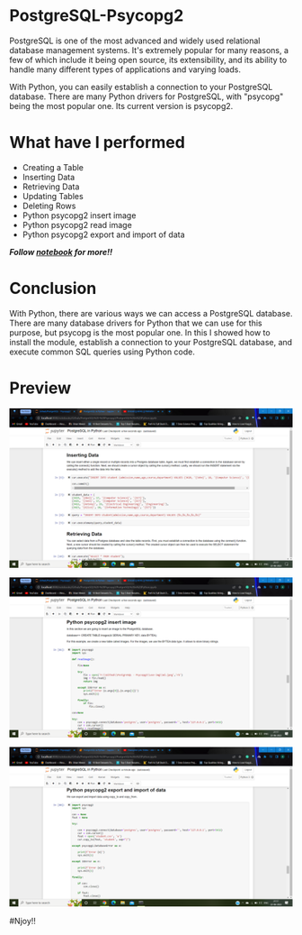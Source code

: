 # PostgreSQL-Psycopg2

PostgreSQL is one of the most advanced and widely used relational database management systems. It's extremely popular for many reasons, a few of which include it being open source, its extensibility, and its ability to handle many different types of applications and varying loads.

With Python, you can easily establish a connection to your PostgreSQL database. There are many Python drivers for PostgreSQL, with "psycopg" being the most popular one. Its current version is psycopg2.

# What have I performed

* Creating a Table
* Inserting Data
* Retrieving Data
* Updating Tables
* Deleting Rows
* Python psycopg2 insert image
* Python psycopg2 read image
* Python psycopg2 export and import of data

***Follow [notebook](https://github.com/Anuragtsl/PostgreSQL-Psycopg2/blob/main/PostgreSQL%20in%20Python.ipynb) for more!!***

# Conclusion

With Python, there are various ways we can access a PostgreSQL database. There are many database drivers for Python that we can use for this purpose, but psycopg is the most popular one. In this I showed how to install the module, establish a connection to your PostgreSQL database, and execute common SQL queries using Python code.

# Preview

![Image1](https://github.com/Anuragtsl/PostgreSQL-Psycopg2/blob/main/images/1.png)

![Image2](https://github.com/Anuragtsl/PostgreSQL-Psycopg2/blob/main/images/2.png)

![Image3](https://github.com/Anuragtsl/PostgreSQL-Psycopg2/blob/main/images/3.png)


#Njoy!!
